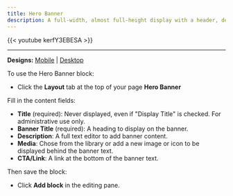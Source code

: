 ```yaml
---
title: Hero Banner
description: A full-width, almost full-height display with a header, description, and call to action overlaid on an image.
---
```


{{< youtube kerfY3EBESA >}}

-----

**Designs:** [Mobile](<../../../../../../assets/img/designs/lb/Hero Banner Mobile.png>) | [Desktop](<../../../../../../assets/img/designs/lb/Hero Banner Desktop.png>)

To use the Hero Banner block:

- Click the **Layout** tab at the top of your page **Hero Banner**

Fill in the content fields:

- **Title** (required): Never displayed, even if "Display Title" is checked. For administrative use only.
- **Banner Title** (required): A heading to display on the banner.
- **Description**: A full text editor to add banner content.
- **Media**: Chose from the library or add a new image or icon to be displayed behind the banner text.
- **CTA/Link**: A link at the bottom of the banner text.

Then save the block:

- Click **Add block** in the editing pane.